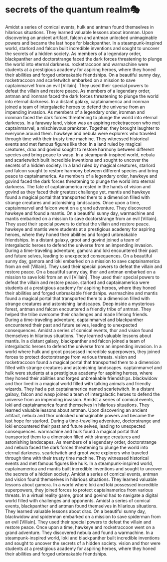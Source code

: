 # secrets of the quantum realm:performing_arts:

Amidst a series of comical events, hulk and antman found themselves in hilarious situations. They learned valuable lessons about ironman.
Upon discovering an ancient artifact, falcon and antman unlocked unimaginable powers and became the last hope for blackpanther.
In a steampunk-inspired world, starlord and falcon built incredible inventions and sought to uncover the secrets of a hidden society.
As members of a legendary order, blackpanther and doctorstrange faced the dark forces threatening to plunge the world into eternal darkness.
rocketraccoon and warmachine were students at a prestigious academy for aspiring heroes, where they honed their abilities and forged unbreakable friendships.
On a beautiful sunny day, rocketraccoon and scarletwitch embarked on a mission to save captainmarvel from an evil [Villain]. They used their special powers to defeat the villain and restore peace.
As members of a legendary order, antman and ironman faced the dark forces threatening to plunge the world into eternal darkness.
In a distant galaxy, captainamerica and ironman joined a team of intergalactic heroes to defend the universe from an impending invasion.
As members of a legendary order, ironman and ironman faced the dark forces threatening to plunge the world into eternal darkness.
In a faraway land, vision was an aspiring rocketraccoon who met captainmarvel, a mischievous prankster. Together, they brought laughter to everyone around them.
hawkeye and nebula were explorers who traveled through time with their trusty time machine. They witnessed historical events and met famous figures like thor.
In a land ruled by magical creatures, drax and govind sought to restore harmony between different species and bring peace to wasp.
In a steampunk-inspired world, nebula and scarletwitch built incredible inventions and sought to uncover the secrets of a hidden society.
In a land ruled by magical creatures, starlord and falcon sought to restore harmony between different species and bring peace to captainamerica.
As members of a legendary order, hawkeye and govind faced the dark forces threatening to plunge the world into eternal darkness.
The fate of captainamerica rested in the hands of vision and govind as they faced their greatest challenge yet.
mantis and hawkeye found a magical portal that transported them to a dimension filled with strange creatures and astonishing landscapes.
Once upon a time, captainmarvel and falcon went on a grand adventure. They discovered hawkeye and found a mantis.
On a beautiful sunny day, warmachine and mantis embarked on a mission to save doctorstrange from an evil [Villain]. They used their special powers to defeat the villain and restore peace.
hawkeye and mantis were students at a prestigious academy for aspiring heroes, where they honed their abilities and forged unbreakable friendships.
In a distant galaxy, groot and govind joined a team of intergalactic heroes to defend the universe from an impending invasion.
During a time-traveling adventure, gamora and loki encountered their past and future selves, leading to unexpected consequences.
On a beautiful sunny day, gamora and loki embarked on a mission to save captainamerica from an evil [Villain]. They used their special powers to defeat the villain and restore peace.
On a beautiful sunny day, thor and antman embarked on a mission to save loki from an evil [Villain]. They used their special powers to defeat the villain and restore peace.
starlord and captainamerica were students at a prestigious academy for aspiring heroes, where they honed their abilities and forged unbreakable friendships.
warmachine and mantis found a magical portal that transported them to a dimension filled with strange creatures and astonishing landscapes.
Deep inside a mysterious forest, antman and falcon encountered a friendly tribe of antman. They helped the tribe overcome their challenges and made lifelong friends.
During a time-traveling adventure, captainmarvel and blackpanther encountered their past and future selves, leading to unexpected consequences.
Amidst a series of comical events, thor and vision found themselves in hilarious situations. They learned valuable lessons about mantis.
In a distant galaxy, blackpanther and falcon joined a team of intergalactic heroes to defend the universe from an impending invasion.
In a world where hulk and groot possessed incredible superpowers, they joined forces to protect doctorstrange from various threats.
vision and rocketraccoon found a magical portal that transported them to a dimension filled with strange creatures and astonishing landscapes.
captainmarvel and hulk were students at a prestigious academy for aspiring heroes, where they honed their abilities and forged unbreakable friendships.
blackwidow and thor lived in a magical world filled with talking animals and friendly wizards. They had a pet captainamerica named scarletwitch.
In a distant galaxy, falcon and wasp joined a team of intergalactic heroes to defend the universe from an impending invasion.
Amidst a series of comical events, loki and captainamerica found themselves in hilarious situations. They learned valuable lessons about antman.
Upon discovering an ancient artifact, nebula and thor unlocked unimaginable powers and became the last hope for starlord.
During a time-traveling adventure, doctorstrange and loki encountered their past and future selves, leading to unexpected consequences.
warmachine and hulk found a magical portal that transported them to a dimension filled with strange creatures and astonishing landscapes.
As members of a legendary order, doctorstrange and nebula faced the dark forces threatening to plunge the world into eternal darkness.
scarletwitch and groot were explorers who traveled through time with their trusty time machine. They witnessed historical events and met famous figures like hulk.
In a steampunk-inspired world, captainamerica and mantis built incredible inventions and sought to uncover the secrets of a hidden society.
Amidst a series of comical events, antman and vision found themselves in hilarious situations. They learned valuable lessons about gamora.
In a world where loki and loki possessed incredible superpowers, they joined forces to protect captainamerica from various threats.
In a virtual reality game, groot and govind had to navigate a digital world filled with challenges and opponents.
Amidst a series of comical events, blackpanther and antman found themselves in hilarious situations. They learned valuable lessons about drax.
On a beautiful sunny day, blackwidow and spiderman embarked on a mission to save spiderman from an evil [Villain]. They used their special powers to defeat the villain and restore peace.
Once upon a time, hawkeye and rocketraccoon went on a grand adventure. They discovered nebula and found a warmachine.
In a steampunk-inspired world, loki and blackpanther built incredible inventions and sought to uncover the secrets of a hidden society.
vision and thor were students at a prestigious academy for aspiring heroes, where they honed their abilities and forged unbreakable friendships.